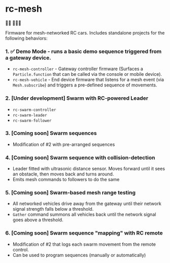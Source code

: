 # rc-mesh

🚗💨 🚗🚗🚗

Firmware for mesh-networked RC cars. Includes standalone projects for the following behaviors:

### 1. ✅ Demo Mode - runs a basic demo sequence triggered from a gateway device.

- `rc-mesh-controller` - Gateway controller firmware (Surfaces a `Particle.function` that can be called via the console or mobile device).
- `rc-mesh-vehicle` - End device firmware that listens for a mesh event (via `Mesh.subscribe`) and triggers a pre-defined sequence of movements.

### 2. [Under development] Swarm with RC-powered Leader

- `rc-swarm-controller`
- `rc-swarm-leader`
- `rc-swarm-follower`

### 3. [Coming soon] Swarm sequences

- Modification of #2 with pre-arranged sequences

### 4. [Coming soon] Swarm sequence with collision-detection

- Leader fitted with ultrasonic distance sensor. Moves forward until it sees an obstacle, then moves back and turns around.
- Emits mesh commands to followers to do the same

### 5. [Coming soon] Swarm-based mesh range testing

- All networked vehicles drive away from the gateway until their network signal strength falls below a threshold.
- `Gather` command summons all vehicles back until the network signal goes above a threshold.

### 6. [Coming soon] Swarm sequence "mapping" with RC remote

- Modification of #2 that logs each swarm movement from the remote control.
- Can be used to program sequences (manually or automatically)
